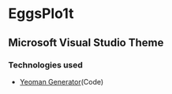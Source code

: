 # EggsPlo1t
## Microsoft Visual Studio Theme


### Technologies used
* [Yeoman Generator](https://yeoman.io/generators/)(Code)

